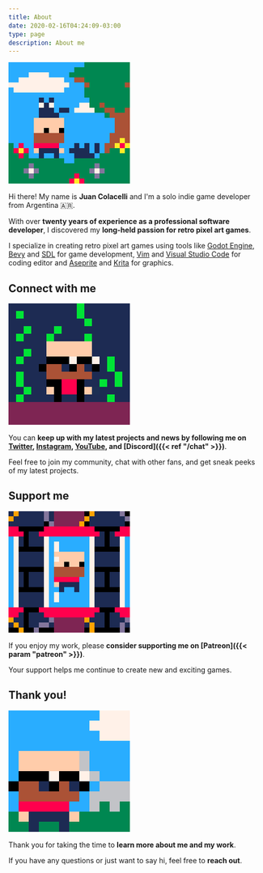 ```yaml
---
title: About
date: 2020-02-16T04:24:09-03:00
type: page
description: About me
---
```


![With cats](with_cats.gif)

Hi there! My name is **Juan Colacelli** and I'm a solo indie game developer from Argentina 🇦🇷.

With over **twenty years of experience as a professional software developer**, I discovered my **long-held passion for retro pixel art games**.

I specialize in creating retro pixel art games using tools like [Godot Engine](https://godotengine.org), [Bevy](https://bevyengine.org/) and [SDL](https://libsdl.org) for game development, [Vim](https://vim.org) and [Visual Studio Code](https://code.visualstudio.com) for coding editor and [Aseprite](https://aseprite.org) and [Krita](https://krita.org) for graphics.

## Connect with me

![Matrix](matrix.gif)

You can **keep up with my latest projects and news by following me on [Twitter](https://twitter.com/juancolacelli), [Instagram](https://instagram.com/juancolacelli), [YouTube](https://youtube.com/@juancolacelli), and [Discord]({{< ref "/chat" >}})**.

Feel free to join my community, chat with other fans, and get sneak peeks of my latest projects.

## Support me

![Rotating](rotating.gif)

If you enjoy my work, please **consider supporting me on [Patreon]({{< param "patreon" >}})**.

Your support helps me continue to create new and exciting games.

## Thank you!

![Deal with it](deal_with_it.gif)

Thank you for taking the time to **learn more about me and my work**.

If you have any questions or just want to say hi, feel free to **reach out**.

